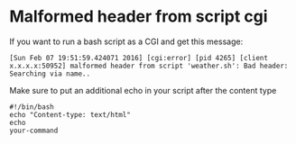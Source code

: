 # Malformed header from script cgi

If you want to run a bash script as a CGI and get this message:

	[Sun Feb 07 19:51:59.424071 2016] [cgi:error] [pid 4265] [client x.x.x.x:50952] malformed header from script 'weather.sh': Bad header: Searching via name..
   
Make sure to put an additional echo in your script after the content type

	#!/bin/bash
	echo "Content-type: text/html"
	echo
	your-command